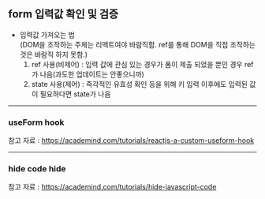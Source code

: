 ## form 입력값 확인 및 검증  

- 입력값 가져오는 법  
(DOM을 조작하는 주체는 리액트여야 바람직함. ref를 통해 DOM을 직접 조작하는 것은 바람직 하지 못함.)
  1. ref 사용(비제어) : 입력 값에 관심 있는 경우가 폼이 제출 되었을 뿐인 경우 ref가 나음(과도한 업데이트는 안좋으니까)
  2. state 사용(제어) : 즉각적인 유효성 확인 등을 위해 키 입력 이후에도 입력된 값이 필요하다면 state가 나음  

---

### useForm hook  
참고 자료 : https://academind.com/tutorials/reactjs-a-custom-useform-hook

---

### hide code hide  
참고 자료 : https://academind.com/tutorials/hide-javascript-code